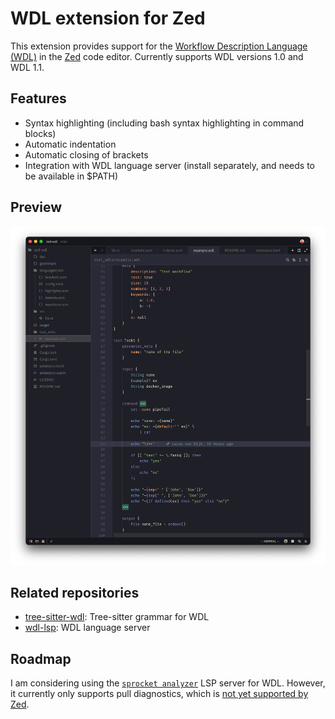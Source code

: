 WDL extension for Zed
=====================

This extension provides support for the [Workflow Description Language (WDL)](https://openwdl.org/) 
in the [Zed](https://zed.dev) code editor. Currently supports WDL versions 1.0 and WDL 1.1.

## Features

* Syntax highlighting (including bash syntax highlighting in command blocks)
* Automatic indentation
* Automatic closing of brackets
* Integration with WDL language server (install separately, and needs to be available in $PATH)

## Preview

<img src="doc/screenshot.png" alt="Screenshot of WDL code in Zed" width="750">

## Related repositories

* [tree-sitter-wdl](https://github.com/broadinstitute/tree-sitter-wdl): Tree-sitter grammar for WDL
* [wdl-lsp](https://github.com/broadinstitute/wdl-ide/tree/master/server): WDL language server

## Roadmap

I am considering using the [`sprocket analyzer`](https://github.com/stjude-rust-labs/sprocket) LSP server for WDL.
However, it currently only supports pull diagnostics, which is 
[not yet supported by Zed](https://github.com/zed-industries/zed/pull/19230).
